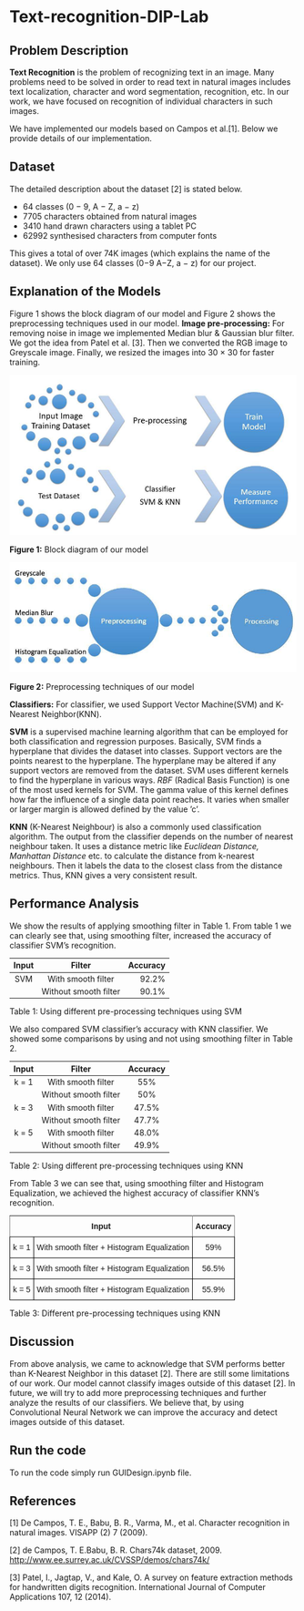 # Text-recognition-DIP-Lab
## Problem Description
**Text Recognition** is the problem of recognizing text in an image. Many problems need to be solved in order to read text in natural images includes text localization, character and word segmentation, recognition, etc. In our work, we have focused on recognition of individual characters in such images.

We have implemented our models based on Campos et al.[1]. Below we provide details of our implementation.

## Dataset
The detailed description about the dataset [2] is stated below.
- 64 classes (0 − 9, A − Z, a − z)
- 7705 characters obtained from natural images
- 3410 hand drawn characters using a tablet PC
- 62992 synthesised characters from computer fonts

This gives a total of over 74K images (which explains the name of the dataset). We only use 64 classes (0−9 A−Z, a − z) for our project.

## Explanation of the Models

Figure 1 shows the block diagram of our model and Figure 2 shows the preprocessing techniques used in our model.
**Image pre-processing:** For removing noise in image we implemented Median blur & Gaussian blur filter. We
got the idea from Patel et al. [3]. Then we converted the RGB image to Greyscale image. Finally, we resized the images into 30 × 30 for faster training.

![Text-recognition-DIP-Lab](Image1.jpg)

**Figure 1:** Block diagram of our model

![Text-recognition-DIP-Lab](Image2.jpg)

**Figure 2:** Preprocessing techniques of our model

**Classifiers:** For classifier, we used Support Vector Machine(SVM) and K-Nearest Neighbor(KNN).

**SVM** is a supervised machine learning algorithm that can be employed for both classification and regression purposes. Basically, SVM finds a hyperplane that divides the dataset into classes. Support vectors are the points nearest to the hyperplane. The hyperplane may be altered if any support vectors are removed from the dataset.
SVM uses different kernels to find the hyperplane in various ways. *RBF* (Radical Basis Function) is one of the most used kernels for SVM. The gamma value of this kernel defines how far the influence of a single data point reaches. It varies when smaller or larger margin is allowed defined by the value ’c’.

**KNN** (K-Nearest Neighbour) is also a commonly used classification algorithm. The output from the classifier depends on the number of nearest neighbour taken. It uses a distance metric like *Euclidean Distance, Manhattan Distance* etc. to calculate the distance from k-nearest neighbours. Then it labels the data to the closest class from the distance metrics. Thus, KNN gives a very consistent result.

## Performance Analysis
We show the results of applying smoothing filter in Table 1. From table 1 we can clearly see that, using smoothing filter, increased the accuracy of classifier SVM’s recognition.

| **Input** |         **Filter**        | **Accuracy** |
|:-----:|:---------------------:|---------:|
|  SVM  |   With smooth filter  |   92.2%  |
|       | Without smooth filter |   90.1%  |

Table 1: Using different pre-processing techniques using SVM

We also compared SVM classifier’s accuracy with KNN classifier. We showed some comparisons by using and not using smoothing filter in Table 2.

| **Input** |         **Filter**        | **Accuracy** |
|:-----:|:---------------------:|:--------:|
| k = 1 |   With smooth filter  |    55%   |
|       | Without smooth filter |    50%   |
| k = 3 |   With smooth filter  |   47.5%  |
|       | Without smooth filter |   47.7%  |
| k = 5 |   With smooth filter  |   48.0%  |
|       | Without smooth filter |   49.9%  |

Table 2: Using different pre-processing techniques using KNN

From Table 3 we can see that, using smoothing filter and Histogram Equalization, we achieved the highest
accuracy of classifier KNN’s recognition.

<style type="text/css">
.tg  {border-collapse:collapse;border-spacing:0;}
.tg td{font-family:Arial, sans-serif;font-size:14px;padding:10px 5px;border-style:solid;border-width:1px;overflow:hidden;word-break:normal;border-color:black;}
.tg th{font-family:Arial, sans-serif;font-size:14px;font-weight:normal;padding:10px 5px;border-style:solid;border-width:1px;overflow:hidden;word-break:normal;border-color:black;}
.tg .tg-88nc{font-weight:bold;border-color:inherit;text-align:center}
.tg .tg-baqh{text-align:center;vertical-align:top}
.tg .tg-0lax{text-align:left;vertical-align:top}
</style>
<table class="tg">
  <tr>
    <th class="tg-88nc" colspan="2">Input</th>
    <th class="tg-88nc">Accuracy</th>
  </tr>
  <tr>
    <td class="tg-0lax">k = 1</td>
    <td class="tg-baqh">With smooth filter + Histogram Equalization</td>
    <td class="tg-baqh">59%</td>
  </tr>
  <tr>
    <td class="tg-baqh">k = 3</td>
    <td class="tg-baqh">With smooth filter + Histogram Equalization</td>
    <td class="tg-baqh">56.5%</td>
  </tr>
  <tr>
    <td class="tg-baqh">k = 5</td>
    <td class="tg-baqh">With smooth filter + Histogram Equalization</td>
    <td class="tg-baqh">55.9%</td>
  </tr>
</table>

Table 3: Different pre-processing techniques using KNN

## Discussion

From above analysis, we came to acknowledge that SVM performs better than K-Nearest Neighbor in this dataset [2]. There are still some limitations of our work. Our model cannot classify images outside of this dataset [2]. In future, we will try to add more preprocessing techniques and further analyze the results of our classifiers. We believe that, by using Convolutional Neural Network we can improve the accuracy and detect images outside of this dataset.

## Run the code
To run the code simply run GUIDesign.ipynb file.

## References

[1] De Campos, T. E., Babu, B. R., Varma, M., et al. Character recognition in natural images. VISAPP (2)
7 (2009).

[2] de Campos, T. E.Babu, B. R. Chars74k dataset, 2009. http://www.ee.surrey.ac.uk/CVSSP/demos/chars74k/

[3] Patel, I., Jagtap, V., and Kale, O. A survey on feature extraction methods for handwritten digits recognition. International Journal of Computer Applications 107, 12 (2014).
